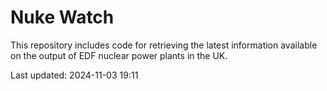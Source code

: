 # Nuke Watch

This repository includes code for retrieving the latest information available on the output of EDF nuclear power plants in the UK.

Last updated: 2024-11-03 19:11